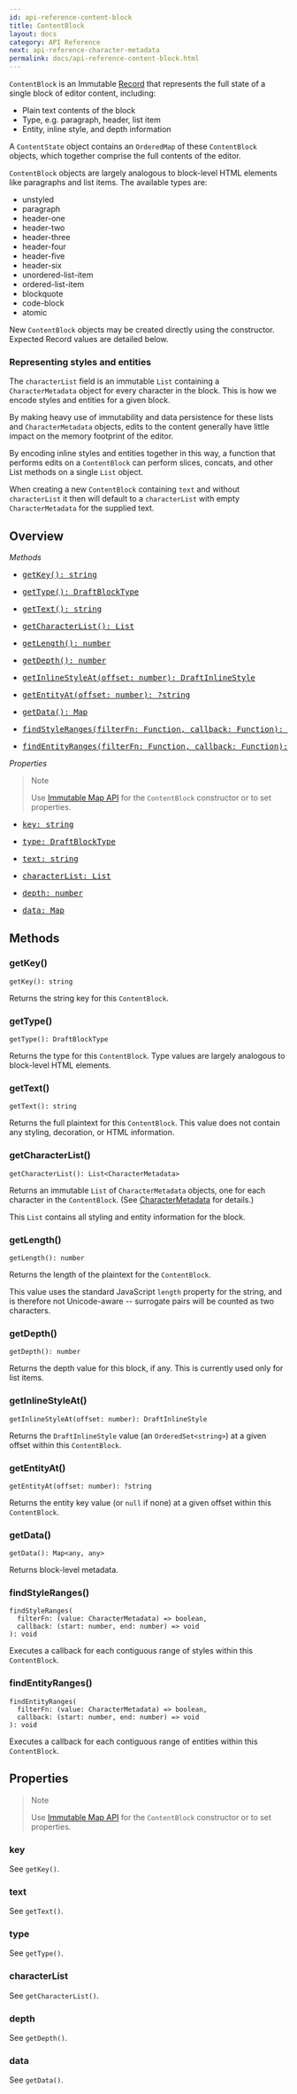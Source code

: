 ```yaml
---
id: api-reference-content-block
title: ContentBlock
layout: docs
category: API Reference
next: api-reference-character-metadata
permalink: docs/api-reference-content-block.html
---
```


`ContentBlock` is an Immutable
[Record](http://facebook.github.io/immutable-js/docs/#/Record/Record) that
represents the full state of a single block of editor content, including:

  - Plain text contents of the block
  - Type, e.g. paragraph, header, list item
  - Entity, inline style, and depth information

A `ContentState` object contains an `OrderedMap` of these `ContentBlock` objects,
which together comprise the full contents of the editor.

`ContentBlock` objects are largely analogous to block-level HTML elements like
paragraphs and list items. The available types are:

  - unstyled
  - paragraph
  - header-one
  - header-two
  - header-three
  - header-four
  - header-five
  - header-six
  - unordered-list-item
  - ordered-list-item
  - blockquote
  - code-block
  - atomic

New `ContentBlock` objects may be created directly using the constructor.
Expected Record values are detailed below.

### Representing styles and entities

The `characterList` field is an immutable `List` containing a `CharacterMetadata`
object for every character in the block. This is how we encode styles and
entities for a given block.

By making heavy use of immutability and data persistence for these lists and
`CharacterMetadata` objects, edits to the content generally have little impact
on the memory footprint of the editor.

By encoding inline styles and entities together in this way, a function that
performs edits on a `ContentBlock` can perform slices, concats, and other List
methods on a single `List` object.

When creating a new `ContentBlock` containing `text` and without `characterList`
it then will default to a `characterList` with empty `CharacterMetadata` for the
supplied text.

## Overview

*Methods*

<ul class="apiIndex">
  <li>
    <a href="#getkey">
      <pre>getKey(): string</pre>
    </a>
  </li>
  <li>
    <a href="#gettype">
      <pre>getType(): DraftBlockType</pre>
    </a>
  </li>
  <li>
    <a href="#gettext">
      <pre>getText(): string</pre>
    </a>
  </li>
  <li>
    <a href="#getcharacterlist">
      <pre>getCharacterList(): List<CharacterMetadata></pre>
    </a>
  </li>
  <li>
    <a href="#getlength">
      <pre>getLength(): number</pre>
    </a>
  </li>
  <li>
    <a href="#getdepth">
      <pre>getDepth(): number</pre>
    </a>
  </li>
  <li>
    <a href="#getinlinestyleat">
      <pre>getInlineStyleAt(offset: number): DraftInlineStyle</pre>
    </a>
  </li>
  <li>
    <a href="#getentityat">
      <pre>getEntityAt(offset: number): ?string</pre>
    </a>
  </li>
  <li>
    <a href="#getdata">
      <pre>getData(): Map<any, any></pre>
    </a>
  </li>
  <li>
    <a href="#findstyleranges">
      <pre>findStyleRanges(filterFn: Function, callback: Function): void</pre>
    </a>
  </li>
  <li>
    <a href="#findentityranges">
      <pre>findEntityRanges(filterFn: Function, callback: Function): void</pre>
    </a>
  </li>
</ul>

*Properties*

> Note
>
> Use [Immutable Map API](http://facebook.github.io/immutable-js/docs/#/Map)
> for the `ContentBlock` constructor or to set properties.

<ul class="apiIndex">
  <li>
    <a href="#key">
      <pre>key: string</pre>
    </a>
  </li>
  <li>
    <a href="#type">
      <pre>type: DraftBlockType</pre>
    </a>
  </li>
  <li>
    <a href="#text">
      <pre>text: string</pre>
    </a>
  </li>
  <li>
    <a href="#characterlist">
      <pre>characterList: List<CharacterMetadata></pre>
    </a>
  </li>
  <li>
    <a href="#depth">
      <pre>depth: number</pre>
    </a>
  </li>
  <li>
    <a href="#data">
      <pre>data: Map<any, any></pre>
    </a>
  </li>
</ul>

## Methods

### getKey()

```
getKey(): string
```
Returns the string key for this `ContentBlock`.

### getType()

```
getType(): DraftBlockType
```
Returns the type for this `ContentBlock`. Type values are largely analogous to
block-level HTML elements.

### getText()

```
getText(): string
```
Returns the full plaintext for this `ContentBlock`. This value does not contain
any styling, decoration, or HTML information.

### getCharacterList()

```
getCharacterList(): List<CharacterMetadata>
```
Returns an immutable `List` of `CharacterMetadata` objects, one for each
character in the `ContentBlock`. (See [CharacterMetadata](/docs/api-reference-character-metadata.html)
for details.)

This `List` contains all styling and entity information for the block.

### getLength()

```
getLength(): number
```
Returns the length of the plaintext for the `ContentBlock`.

This value uses the standard JavaScript `length` property for the string, and
is therefore not Unicode-aware -- surrogate pairs will be counted as two
characters.

### getDepth()

```
getDepth(): number
```
Returns the depth value for this block, if any. This is currently used only
for list items.

### getInlineStyleAt()

```
getInlineStyleAt(offset: number): DraftInlineStyle
```
Returns the `DraftInlineStyle` value (an `OrderedSet<string>`) at a given offset
within this `ContentBlock`.

### getEntityAt()

```
getEntityAt(offset: number): ?string
```
Returns the entity key value (or `null` if none) at a given offset within this
`ContentBlock`.

### getData()

```
getData(): Map<any, any>
```
Returns block-level metadata.

### findStyleRanges()

```
findStyleRanges(
  filterFn: (value: CharacterMetadata) => boolean,
  callback: (start: number, end: number) => void
): void
```
Executes a callback for each contiguous range of styles within this
`ContentBlock`.

### findEntityRanges()

```
findEntityRanges(
  filterFn: (value: CharacterMetadata) => boolean,
  callback: (start: number, end: number) => void
): void
```
Executes a callback for each contiguous range of entities within this
`ContentBlock`.

## Properties

> Note
>
> Use [Immutable Map API](http://facebook.github.io/immutable-js/docs/#/Map)
> for the `ContentBlock` constructor or to set properties.

### key
See `getKey()`.

### text
See `getText()`.

### type
See `getType()`.

### characterList
See `getCharacterList()`.

### depth
See `getDepth()`.

### data
See `getData()`.
